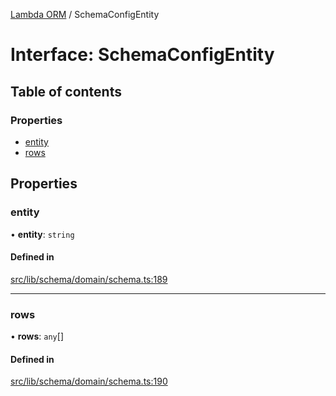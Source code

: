 [Lambda ORM](../README.md) / SchemaConfigEntity

# Interface: SchemaConfigEntity

## Table of contents

### Properties

- [entity](SchemaConfigEntity.md#entity)
- [rows](SchemaConfigEntity.md#rows)

## Properties

### entity

• **entity**: `string`

#### Defined in

[src/lib/schema/domain/schema.ts:189](https://github.com/FlavioLionelRita/lambdaorm/blob/a5d1cf0f/src/lib/schema/domain/schema.ts#L189)

___

### rows

• **rows**: `any`[]

#### Defined in

[src/lib/schema/domain/schema.ts:190](https://github.com/FlavioLionelRita/lambdaorm/blob/a5d1cf0f/src/lib/schema/domain/schema.ts#L190)
